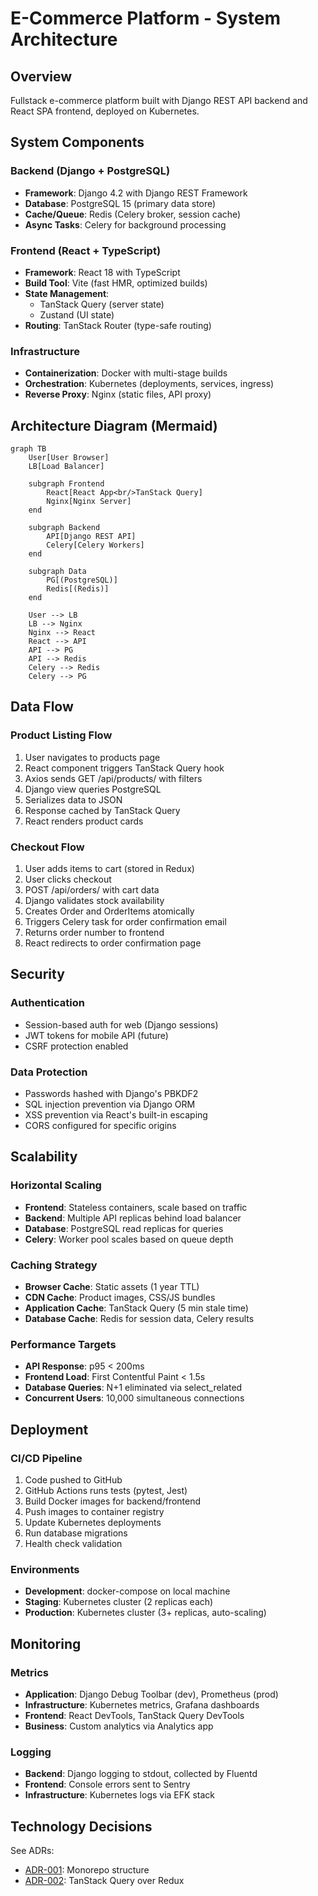 # E-Commerce Platform - System Architecture

## Overview
Fullstack e-commerce platform built with Django REST API backend and React SPA frontend, deployed on Kubernetes.

## System Components

### Backend (Django + PostgreSQL)
- **Framework**: Django 4.2 with Django REST Framework
- **Database**: PostgreSQL 15 (primary data store)
- **Cache/Queue**: Redis (Celery broker, session cache)
- **Async Tasks**: Celery for background processing

### Frontend (React + TypeScript)
- **Framework**: React 18 with TypeScript
- **Build Tool**: Vite (fast HMR, optimized builds)
- **State Management**:
  - TanStack Query (server state)
  - Zustand (UI state)
- **Routing**: TanStack Router (type-safe routing)

### Infrastructure
- **Containerization**: Docker with multi-stage builds
- **Orchestration**: Kubernetes (deployments, services, ingress)
- **Reverse Proxy**: Nginx (static files, API proxy)

## Architecture Diagram (Mermaid)

```mermaid
graph TB
    User[User Browser]
    LB[Load Balancer]

    subgraph Frontend
        React[React App<br/>TanStack Query]
        Nginx[Nginx Server]
    end

    subgraph Backend
        API[Django REST API]
        Celery[Celery Workers]
    end

    subgraph Data
        PG[(PostgreSQL)]
        Redis[(Redis)]
    end

    User --> LB
    LB --> Nginx
    Nginx --> React
    React --> API
    API --> PG
    API --> Redis
    Celery --> Redis
    Celery --> PG
```

## Data Flow

### Product Listing Flow
1. User navigates to products page
2. React component triggers TanStack Query hook
3. Axios sends GET /api/products/ with filters
4. Django view queries PostgreSQL
5. Serializes data to JSON
6. Response cached by TanStack Query
7. React renders product cards

### Checkout Flow
1. User adds items to cart (stored in Redux)
2. User clicks checkout
3. POST /api/orders/ with cart data
4. Django validates stock availability
5. Creates Order and OrderItems atomically
6. Triggers Celery task for order confirmation email
7. Returns order number to frontend
8. React redirects to order confirmation page

## Security

### Authentication
- Session-based auth for web (Django sessions)
- JWT tokens for mobile API (future)
- CSRF protection enabled

### Data Protection
- Passwords hashed with Django's PBKDF2
- SQL injection prevention via Django ORM
- XSS prevention via React's built-in escaping
- CORS configured for specific origins

## Scalability

### Horizontal Scaling
- **Frontend**: Stateless containers, scale based on traffic
- **Backend**: Multiple API replicas behind load balancer
- **Database**: PostgreSQL read replicas for queries
- **Celery**: Worker pool scales based on queue depth

### Caching Strategy
- **Browser Cache**: Static assets (1 year TTL)
- **CDN Cache**: Product images, CSS/JS bundles
- **Application Cache**: TanStack Query (5 min stale time)
- **Database Cache**: Redis for session data, Celery results

### Performance Targets
- **API Response**: p95 < 200ms
- **Frontend Load**: First Contentful Paint < 1.5s
- **Database Queries**: N+1 eliminated via select_related
- **Concurrent Users**: 10,000 simultaneous connections

## Deployment

### CI/CD Pipeline
1. Code pushed to GitHub
2. GitHub Actions runs tests (pytest, Jest)
3. Build Docker images for backend/frontend
4. Push images to container registry
5. Update Kubernetes deployments
6. Run database migrations
7. Health check validation

### Environments
- **Development**: docker-compose on local machine
- **Staging**: Kubernetes cluster (2 replicas each)
- **Production**: Kubernetes cluster (3+ replicas, auto-scaling)

## Monitoring

### Metrics
- **Application**: Django Debug Toolbar (dev), Prometheus (prod)
- **Infrastructure**: Kubernetes metrics, Grafana dashboards
- **Frontend**: React DevTools, TanStack Query DevTools
- **Business**: Custom analytics via Analytics app

### Logging
- **Backend**: Django logging to stdout, collected by Fluentd
- **Frontend**: Console errors sent to Sentry
- **Infrastructure**: Kubernetes logs via EFK stack

## Technology Decisions

See ADRs:
- [ADR-001](./adr-001-monorepo-structure.md): Monorepo structure
- [ADR-002](./adr-002-tanstack-over-redux.md): TanStack Query over Redux
